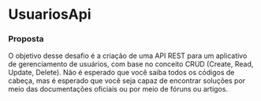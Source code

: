 # UsuariosApi

### Proposta

O objetivo desse desafio é a criação de uma API REST para um aplicativo de gerenciamento de usuários, com base no conceito CRUD (Create, Read, Update, Delete). Não é esperado que você saiba todos os códigos de cabeça, mas é esperado que você seja capaz de encontrar soluções por meio das documentações oficiais ou por meio de fóruns ou artigos.
